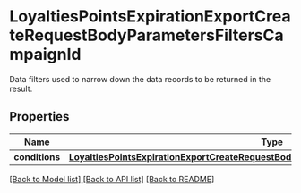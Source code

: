 # LoyaltiesPointsExpirationExportCreateRequestBodyParametersFiltersCampaignId

Data filters used to narrow down the data records to be returned in the result.

## Properties
Name | Type | Description | Notes
------------ | ------------- | ------------- | -------------
**conditions** | [**LoyaltiesPointsExpirationExportCreateRequestBodyParametersFiltersCampaignIdConditions**](LoyaltiesPointsExpirationExportCreateRequestBodyParametersFiltersCampaignIdConditions.md) |  | [optional] 

[[Back to Model list]](../README.md#documentation-for-models) [[Back to API list]](../README.md#documentation-for-api-endpoints) [[Back to README]](../README.md)


